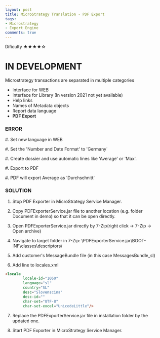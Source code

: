 ```yaml
---
layout: post
title: MicroStrategy Translation - PDF Export
tags:
- Microstrategy
- Export Engine
comments: true
---
```

Dificulty ★★★★☆

# IN DEVELOPMENT

Microstrategy transactions are separated in multiple categories
- Interface for WEB 
- Interface for Library (In version 2021 not yet available)
- Help links 
- Names of Metadata objects
- Report data language
- **PDF Export**

### ERROR
#. Set new language in WEB 

#. Set the 'Number and Date Format' to 'Germany'

#. Create dossier and use automatic lines like 'Average' or 'Max'.

#. Export to PDF

#. PDF will export Average as 'Durchschnitt'

### SOLUTION
1. Stop PDF Exporter in MicroStrategy Service Manager.

2. Copy PDFExporterService.jar file to another location (e.g. folder Document in demo) so that it can be open directly.

3. Open PDFExporterService.jar directly by 7-Zip(right click -> 7-Zip -> Open archive)

4. Navigate to target folder in 7-Zip: \PDFExporterService.jar\BOOT-INF\classes\descriptors\

5. Add customer's MessageBundle file (in this case MessagesBundle_sl) 

6. Add line to locales.xml 
```html
<locale 
        locale-id="1060" 
        language="sl" 
        country="SL" 
        desc="Slovenscina" 
        desc-id="" 
        char-set="UTF-8" 
        char-set-excel="UnicodeLittle"/>
```

7. Replace the PDFExporterService.jar file in installation folder by the updated one.

8. Start PDF Exporter in MicroStrategy Service Manager.



